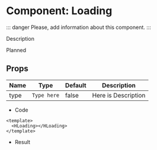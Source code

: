 
<script setup>
import HTag from '../vue/HTag.vue'
</script>

# Component: Loading

::: danger
Please, add information about this component.
:::

Description

<HTag type="error" style="width: 150px; margin-top:10px;">Planned</HTag>

## Props

| Name | Type        | Default | Description   |
|------|------------------------|---------|--------------------------|
| type | <code>Type here</code> | false   | Here is Description      |

- Code

```vue
<template>
  <HLoading></HLoading>
</template>
```

- Result

<div style="display: flex; flex-direction: column; gap: 5px;">
    <HLoading></HLoading>
</div>
